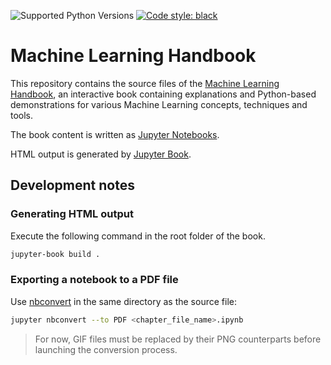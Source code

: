 ![Supported Python Versions](https://img.shields.io/badge/Python->=3.6-blue.svg?logo=python&logoColor=white)
[![Code style: black](https://img.shields.io/badge/code%20style-black-000000.svg)](https://github.com/psf/black)

# Machine Learning Handbook

This repository contains the source files of the [Machine Learning Handbook](https://bpesquet.github.io/mlhandbook), an interactive book containing explanations and Python-based demonstrations for various Machine Learning concepts, techniques and tools.

The book content is written as [Jupyter Notebooks](https://jupyter.org/).

HTML output is generated by [Jupyter Book](https://jupyterbook.org).

## Development notes

### Generating HTML output

Execute the following command in the root folder of the book.

```bash
jupyter-book build .
```

### Exporting a notebook to a PDF file

Use [nbconvert](https://nbconvert.readthedocs.io) in the same directory as the source file:

```bash
jupyter nbconvert --to PDF <chapter_file_name>.ipynb
```

> For now, GIF files must be replaced by their PNG counterparts before launching the conversion process.
